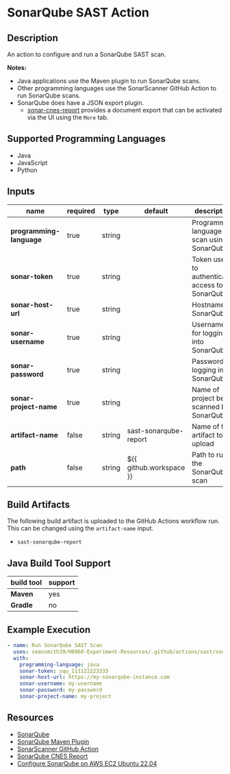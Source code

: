 # SonarQube SAST Action

## Description

An action to configure and run a SonarQube SAST scan.

**Notes:**
- Java applications use the Maven plugin to run SonarQube scans.
- Other programming languages use the SonarScanner GitHub Action to run SonarQube scans.
- SonarQube does have a JSON export plugin. 
  - [sonar-cnes-report](https://github.com/cnescatlab/sonar-cnes-report) provides a document export that can be activated via the UI using the `More` tab.

## Supported Programming Languages

- Java
- JavaScript
- Python

## Inputs

| name                     | required | type   | default                 | description                                    |
|--------------------------|----------|--------|-------------------------|------------------------------------------------|
| **programming-language** | true     | string |                         | Programming language to scan using SonarQube   |
| **sonar-token**          | true     | string |                         | Token used to authenticate access to SonarQube |
| **sonar-host-url**       | true     | string |                         | Hostname of SonarQube                          |
| **sonar-username**       | true     | string |                         | Username for logging into SonarQube            |
| **sonar-password**       | true     | string |                         | Password for logging into SonarQube            |
| **sonar-project-name**   | true     | string |                         | Name of project being scanned by SonarQube     |
| **artifact-name**        | false    | string | sast-sonarqube-report   | Name of the artifact to upload                 |
| **path**                 | false    | string | ${{ github.workspace }} | Path to run the SonarQube scan                 |

## Build Artifacts

The following build artifact is uploaded to the GitHub Actions workflow run. This can be changed using the `artifact-name` input.
- `sast-sonarqube-report`

## Java Build Tool Support

| build tool | support | 
|------------|---------|
| **Maven**  | yes     |
| **Gradle** | no      |

## Example Execution

```yaml
- name: Run SonarQube SAST Scan
  uses: seansmith39/H6060-Experiment-Resources/.github/actions/sast/sonarqube@main
  with:
    programming-language: java
    sonar-token: squ_111122223333
    sonar-host-url: https://my-sonarqube-instance.com
    sonar-username: my-username
    sonar-password: my-password
    sonar-project-name: my-project
```

## Resources

- [SonarQube](https://www.sonarqube.org/)
- [SonarQube Maven Plugin](https://docs.sonarqube.org/latest/analysis/scan/sonarscanner-for-maven/)
- [SonarScanner GitHub Action](https://github.com/marketplace/actions/official-sonarqube-scan)
- [SonarQube CNES Report](https://github.com/cnescatlab/sonar-cnes-report)
- [Configure SonarQube on AWS EC2 Ubuntu 22.04](https://medium.com/@deshdeepakdhobi/how-to-install-and-configure-sonarqube-on-aws-ec2-ubuntu-22-04-c89a3f1c2447)
